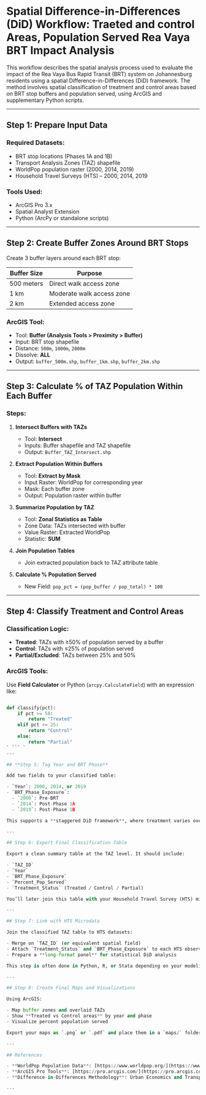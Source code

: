 # Spatial Difference-in-Differences (DiD) Workflow: Traeted and control Areas, Population Served Rea Vaya BRT Impact Analysis

This workflow describes the spatial analysis process used to evaluate the impact of the Rea Vaya Bus Rapid Transit (BRT) system on Johannesburg residents using a spatial Difference-in-Differences (DiD) framework. The method involves spatial classification of treatment and control areas based on BRT stop buffers and population served, using ArcGIS and supplementary Python scripts.

---

## Step 1: Prepare Input Data

### Required Datasets:
- BRT stop locations (Phases 1A and 1B)
- Transport Analysis Zones (TAZ) shapefile
- WorldPop population raster (2000, 2014, 2019)
- Household Travel Surveys (HTS) – 2000, 2014, 2019

### Tools Used:
- ArcGIS Pro 3.x
- Spatial Analyst Extension
- Python (ArcPy or standalone scripts)

---

## Step 2: Create Buffer Zones Around BRT Stops

Create 3 buffer layers around each BRT stop:

| Buffer Size | Purpose |
|-------------|---------|
| 500 meters  | Direct walk access zone |
| 1 km        | Moderate walk access zone |
| 2 km        | Extended access zone |

### ArcGIS Tool:
- Tool: **Buffer (Analysis Tools > Proximity > Buffer)**
- Input: BRT stop shapefile
- Distance: `500m`, `1000m`, `2000m`
- Dissolve: **ALL**
- Output: `buffer_500m.shp`, `buffer_1km.shp`, `buffer_2km.shp`

---

## Step 3: Calculate % of TAZ Population Within Each Buffer

### Steps:

1. **Intersect Buffers with TAZs**
   - Tool: **Intersect**
   - Inputs: Buffer shapefile and TAZ shapefile
   - Output: `Buffer_TAZ_Intersect.shp`

2. **Extract Population Within Buffers**
   - Tool: **Extract by Mask**
   - Input Raster: WorldPop for corresponding year
   - Mask: Each buffer zone
   - Output: Population raster within buffer

3. **Summarize Population by TAZ**
   - Tool: **Zonal Statistics as Table**
   - Zone Data: TAZs intersected with buffer
   - Value Raster: Extracted WorldPop
   - Statistic: **SUM**

4. **Join Population Tables**
   - Join extracted population back to TAZ attribute table

5. **Calculate % Population Served**
   - New Field: `pop_pct = (pop_buffer / pop_total) * 100`

---

## Step 4: Classify Treatment and Control Areas

### Classification Logic:
- **Treated**: TAZs with ≥50% of population served by a buffer
- **Control**: TAZs with ≤25% of population served
- **Partial/Excluded**: TAZs between 25% and 50%

### ArcGIS Tools:
Use **Field Calculator** or Python (`arcpy.CalculateField`) with an expression like:
```python

def classify(pct):
    if pct >= 50:
        return "Treated"
    elif pct <= 25:
        return "Control"
    else:
        return "Partial"
` ``` `
---

## **Step 5: Tag Year and BRT Phase**

Add two fields to your classified table:

- `Year`: 2000, 2014, or 2019
- `BRT_Phase_Exposure`:  
  - `2000`: Pre-BRT  
  - `2014`: Post-Phase 1A  
  - `2019`: Post-Phase 1B  

This supports a **staggered DiD framework**, where treatment varies over time and space.

---

## Step 6: Export Final Classification Table

Export a clean summary table at the TAZ level. It should include:

- `TAZ_ID`
- `Year`
- `BRT_Phase_Exposure`
- `Percent_Pop_Served`
- `Treatment_Status` (Treated / Control / Partial)

You’ll later join this table with your Household Travel Survey (HTS) microdata to construct a panel.

---

## Step 7: Link with HTS Microdata

Join the classified TAZ table to HTS datasets:

- Merge on `TAZ_ID` (or equivalent spatial field)
- Attach `Treatment_Status` and `BRT_Phase_Exposure` to each HTS observation (household, person, or trip level)
- Prepare a **long-format panel** for statistical DiD analysis

This step is often done in Python, R, or Stata depending on your modeling environment.

---

## Step 8: Create Final Maps and Visualizations

Using ArcGIS:

- Map buffer zones and overlaid TAZs
- Show **Treated vs Control areas** by year and phase
- Visualize percent population served

Export your maps as `.png` or `.pdf` and place them in a `maps/` folder in your GitHub repo.

---

## References

- **WorldPop Population Data**: [https://www.worldpop.org/](https://www.worldpop.org/)
- **ArcGIS Pro Tools**: [https://pro.arcgis.com/](https://pro.arcgis.com/)
- **Difference-in-Differences Methodology**: Urban Economics and Transport Geography literature

---
